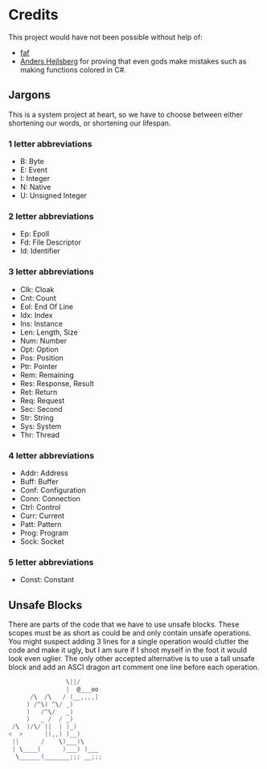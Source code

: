 # Credits
This project would have not been possible without help of:
- [faf](https://github.com/errantmind/faf)
- [Anders Hejlsberg](https://www.linkedin.com/in/ahejlsberg) for proving that even gods make mistakes such as making functions colored in C#.
## Jargons
This is a system project at heart, so we have to choose between either shortening our words, or shortening our lifespan.

### 1 letter abbreviations
  - B: Byte
  - E: Event
  - I: Integer
  - N: Native
  - U: Unsigned Integer
  
### 2 letter abbreviations 
  - Ep: Epoll
  - Fd: File Descriptor
  - Id: Identifier  

### 3 letter abbreviations
  - Clk: Cloak
  - Cnt: Count
  - Eol: End Of Line
  - Idx: Index
  - Ins: Instance
  - Len: Length, Size
  - Num: Number
  - Opt: Option
  - Pos: Position
  - Ptr: Pointer
  - Rem: Remaining
  - Res: Response, Result
  - Ret: Return
  - Req: Request
  - Sec: Second
  - Str: String
  - Sys: System
  - Thr: Thread  

### 4 letter abbreviations
  - Addr: Address
  - Buff: Buffer
  - Conf: Configuration
  - Conn: Connection
  - Ctrl: Control
  - Curr: Current
  - Patt: Pattern
  - Prog: Program
  - Sock: Socket

### 5 letter abbreviations
  - Const: Constant

## Unsafe Blocks
There are parts of the code that we have to use unsafe blocks. These scopes must be as short as could be and only contain unsafe operations. You might suspect adding 3 lines for a single operation would clutter the code and make it ugly, but I am sure if I shoot myself in the foot it would look even uglier. The only other accepted alternative is to use a tall unsafe block and add an ASCI dragon art comment one line before each operation.

```C#
                \||/
                |  @___oo
      /\  /\   / (__,,,,|
     ) /^\) ^\/ _)
     )   /^\/   _)
     )   _ /  / _)
 /\  )/\/ ||  | )_)
<  >      |(,,) )__)
 ||      /    \)___)\
 | \____(      )___) )___
  \______(_______;;; __;;;
```